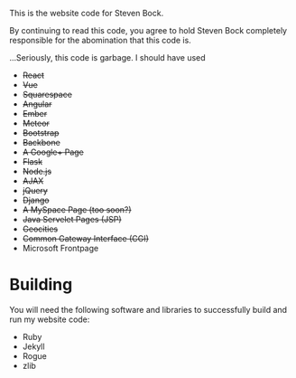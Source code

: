 This is the website code for Steven Bock.

By continuing to read this code, you agree to hold Steven Bock completely responsible for the abomination that this code is.

...Seriously, this code is garbage. I should have used 
- ~~React~~
- ~~Vue~~
- ~~Squarespace~~
- ~~Angular~~
- ~~Ember~~
- ~~Meteor~~
- ~~Bootstrap~~
- ~~Backbone~~
- ~~A Google+ Page~~
- ~~Flask~~
- ~~Node.js~~
- ~~AJAX~~
- ~~jQuery~~
- ~~Django~~
- ~~A MySpace Page (too soon?)~~
- ~~Java Servelet Pages (JSP)~~
- ~~Geocities~~
- ~~Common Gateway Interface (CGI)~~
- Microsoft Frontpage


# Building

You will need the following software and libraries to successfully build and run my website code:

-   Ruby
-   Jekyll
-   Rogue
-   zlib   
